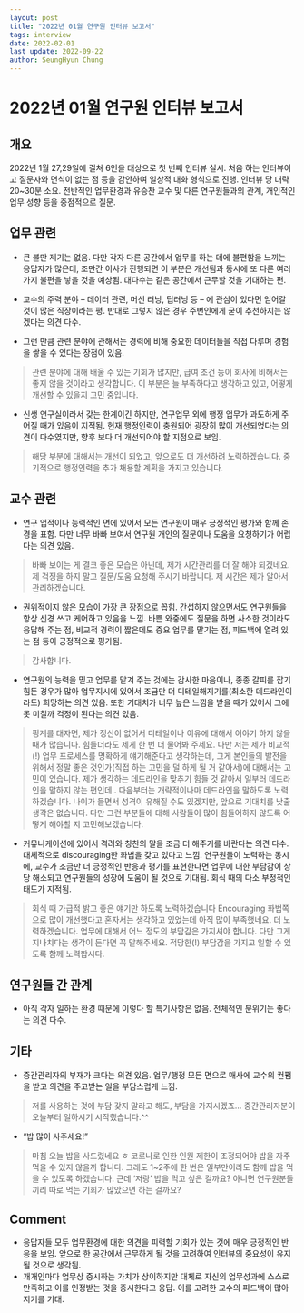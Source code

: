 ```yaml
---
layout: post
title: "2022년 01월 연구원 인터뷰 보고서"
tags: interview
date: 2022-02-01
last update: 2022-09-22
author: SeungHyun Chung
---
```


# 2022년 01월 연구원 인터뷰 보고서

## 개요
2022년 1월 27,29일에 걸쳐 6인을 대상으로 첫 번째 인터뷰 실시. 처음 하는 인터뷰이고 질문자와 면식이 없는 점 등을 감안하여 일상적 대화 형식으로 진행. 인터뷰 당 대략 20~30분 소요. 전반적인 업무환경과 유승찬 교수 및 다른 연구원들과의 관계, 개인적인 업무 성향 등을 중점적으로 질문.

## 업무 관련

- 큰 불만 제기는 없음. 다만 각자 다른 공간에서 업무를 하는 데에 불편함을 느끼는 응답자가 많은데, 조만간 이사가 진행되면 이 부분은 개선됨과 동시에 또 다른 여러가지 불편을 낳을 것을 예상됨. 대다수는 같은 공간에서 근무할 것을 기대하는 편.

- 교수의 주력 분야 – 데이터 관련, 머신 러닝, 딥러닝 등 – 에 관심이 있다면 얻어갈 것이 많은 직장이라는 평. 반대로 그렇지 않은 경우 주변인에게 굳이 추천하지는 않겠다는 의견 다수.

- 그런 만큼 관련 분야에 관해서는 경력에 비해 중요한 데이터들을 직접 다루며 경험을 쌓을 수 있다는 장점이 있음.
> 관련 분야에 대해 배울 수 있는 기회가 많지만, 급여 조건 등이 회사에 비해서는 좋지 않을 것이라고 생각합니다. 이 부분은 늘 부족하다고 생각하고 있고, 어떻게 개선할 수 있을지 고민 중입니다.

- 신생 연구실이라서 갖는 한계이긴 하지만, 연구업무 외에 행정 업무가 과도하게 주어질 때가 있음이 지적됨. 현재 행정인력이 충원되어 굉장히 많이 개선되었다는 의견이 다수였지만, 향후 보다 더 개선되어야 할 지점으로 보임.
> 해당 부분에 대해서는 개선이 되었고, 앞으로도 더 개선하려 노력하겠습니다. 중기적으로 행정인력을 추가 채용할 계획을 가지고 있습니다.

## 교수 관련

- 연구 업적이나 능력적인 면에 있어서 모든 연구원이 매우 긍정적인 평가와 함께 존경을 표함. 다만 너무 바빠 보여서 연구원 개인의 질문이나 도움을 요청하기가 어렵다는 의견 있음.
> 바빠 보이는 게 결코 좋은 모습은 아닌데, 제가 시간관리를 더 잘 해야 되겠네요. 제 걱정을 하지 말고 질문/도움 요청해 주시기 바랍니다. 제 시간은 제가 알아서 관리하겠습니다.

- 권위적이지 않은 모습이 가장 큰 장점으로 꼽힘. 간섭하지 않으면서도 연구원들을 항상 신경 쓰고 케어하고 있음을 느낌. 바쁜 와중에도 질문을 하면 사소한 것이라도 응답해 주는 점, 비교적 경력이 짧은데도 중요 업무를 맡기는 점, 피드백에 열려 있는 점 등이 긍정적으로 평가됨.
> 감사합니다.

- 연구원의 능력을 믿고 업무를 맡겨 주는 것에는 감사한 마음이나, 종종 갈피를 잡기 힘든 경우가 많아 업무지시에 있어서 조금만 더 디테일해지기를(최소한 데드라인이라도) 희망하는 의견 있음. 또한 기대치가 너무 높은 느낌을 받을 때가 있어서 그에 못 미칠까 걱정이 된다는 의견 있음.
>	핑계를 대자면, 제가 정신이 없어서 디테일이나 이유에 대해서 이야기 하지 않을 때가 많습니다. 힘들더라도 제게 한 번 더 물어봐 주세요. 다만 저는 제가 비교적(!) 업무 프로세스를 명확하게 얘기해준다고 생각하는데, 그게 본인들의 발전을 위해서 정말 좋은 것인가(직접 하는 고민을 덜 하게 될 거 같아서)에 대해서는 고민이 있습니다.
>	제가 생각하는 데드라인을 맞추기 힘들 것 같아서 일부러 데드라인을 말하지 않는 편인데.. 다음부터는 개략적이나마 데드라인을 말하도록 노력하겠습니다.
>	나이가 들면서 성격이 유해질 수도 있겠지만, 앞으로 기대치를 낮출 생각은 없습니다. 다만 그런 부분들에 대해 사람들이 많이 힘들어하지 않도록 어떻게 해야할 지 고민해보겠습니다.

- 커뮤니케이션에 있어서 격려와 칭찬의 말을 조금 더 해주기를 바란다는 의견 다수. 대체적으로 discouraging한 화법을 갖고 있다고 느낌. 연구원들이 노력하는 동시에, 교수가 조금만 더 긍정적인 반응과 평가를 표현한다면 업무에 대한 부담감이 상당 해소되고 연구원들의 성장에 도움이 될 것으로 기대됨. 회식 때의 다소 부정적인 태도가 지적됨.
>	회식 때 가급적 밝고 좋은 얘기만 하도록 노력하겠습니다
>	Encouraging 화법쪽으로 많이 개선했다고 혼자서는 생각하고 있었는데 아직 많이 부족했네요. 더 노력하겠습니다.
>	업무에 대해서 어느 정도의 부담감은 가지셔야 합니다. 다만 그게 지나치다는 생각이 든다면 꼭 말해주세요. 적당한(!) 부담감을 가지고 일할 수 있도록 함께 노력합시다.

## 연구원들 간 관계
- 아직 각자 일하는 환경 때문에 이렇다 할 특기사항은 없음. 전체적인 분위기는 좋다는 의견 다수.

## 기타
- 중간관리자의 부재가 크다는 의견 있음. 업무/행정 모든 면으로 매사에 교수의 컨펌을 받고 의견을 주고받는 일을 부담스럽게 느낌.
>	저를 사용하는 것에 부담 갖지 말라고 해도, 부담을 가지시겠죠… 중간관리자분이 오늘부터 일하시기 시작했습니다.^^

- “밥 많이 사주세요!”
>	마침 오늘 밥을 사드렸네요 ㅎ 코로나로 인한 인원 제한이 조정되어야 밥을 자주 먹을 수 있지 않을까 합니다. 그래도 1~2주에 한 번은 일부만이라도 함께 밥을 먹을 수 있도록 하겠습니다.
>	근데 ‘저랑’ 밥을 먹고 싶은 걸까요? 아니면 연구원분들끼리 따로 먹는 기회가 많았으면 하는 걸까요?

## Comment
- 응답자들 모두 업무환경에 대한 의견을 피력할 기회가 있는 것에 매우 긍정적인 반응을 보임. 앞으로 한 공간에서 근무하게 될 것을 고려하여 인터뷰의 중요성이 유지될 것으로 생각됨.
- 개개인마다 업무상 중시하는 가치가 상이하지만 대체로 자신의 업무성과에 스스로 만족하고 이를 인정받는 것을 중시한다고 응답. 이를 고려한 교수의 피드백이 많아지기를 기대.
